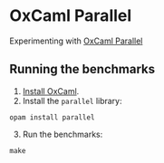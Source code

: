 # OxCaml Parallel

Experimenting with [OxCaml Parallel](https://github.com/janestreet/parallel)

## Running the benchmarks

1. [Install OxCaml](https://oxcaml.org/get-oxcaml/).
2. Install the `parallel` library:
```
opam install parallel
```
3. Run the benchmarks:
```
make
```
